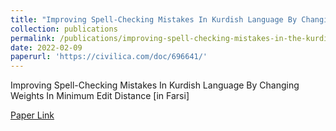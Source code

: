 ```yaml
---
title: "Improving Spell-Checking Mistakes In Kurdish Language By Changing Weights In Minimum Edit Distance"
collection: publications
permalink: /publications/improving-spell-checking-mistakes-in-the-kurdish-language-by-changing-weights-in-minimum-edit-distance
date: 2022-02-09
paperurl: 'https://civilica.com/doc/696641/'
---
```


Improving Spell-Checking Mistakes In Kurdish Language By Changing Weights In Minimum Edit Distance [in Farsi]

<p><a href='{{page.paperurl}}' target='_blank' >Paper Link</a></p>
